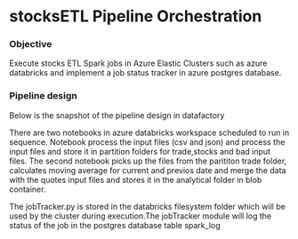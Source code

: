 # stocksETL Pipeline Orchestration

### Objective
Execute stocks ETL Spark jobs in Azure Elastic Clusters such as azure databricks and implement a job status tracker in azure postgres database. 

### Pipeline design

Below is the snapshot of the pipeline design in datafactory

There are two notebooks in azure databricks workspace scheduled to run in sequence. Notebook process the input files (csv and json) and process the input files and store it in partition folders for trade,stocks and bad input files. The second notebook picks up the files from the parititon trade folder, calculates moving average for current and previos date and merge the data with the quotes input files and stores it in the analytical folder in blob container.

The jobTracker.py is stored in the databricks filesystem folder which will be used by the cluster during execution.The jobTracker module will log the status of the job in the postgres database table spark_log
